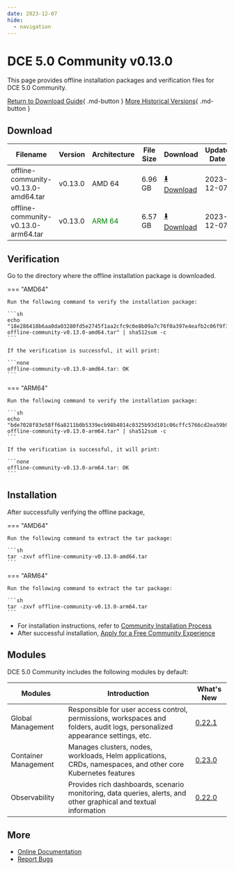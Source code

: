 ```yaml
---
date: 2023-12-07
hide:
  - navigation
---
```


# DCE 5.0 Community v0.13.0

This page provides offline installation packages and verification files for DCE 5.0 Community.

[Return to Download Guide](../index.md){ .md-button } [More Historical Versions](./dce5-installer-history.md){ .md-button }

## Download

| Filename | Version | Architecture | File Size | Download | Update Date |
| -------- | ------- | ------------ | --------- | -------- | ----------- |
| offline-community-v0.13.0-amd64.tar | v0.13.0 | AMD 64 | 6.96 GB | [:arrow_down: Download](https://qiniu-download-public.daocloud.io/DaoCloud_Enterprise/dce5/offline-community-v0.13.0-amd64.tar) | 2023-12-07 |
| offline-community-v0.13.0-arm64.tar | v0.13.0 | <font color="green">ARM 64</font> | 6.57 GB | [:arrow_down: Download](https://qiniu-download-public.daocloud.io/DaoCloud_Enterprise/dce5/offline-community-v0.13.0-arm64.tar) | 2023-12-07 |

## Verification

Go to the directory where the offline installation package is downloaded.

=== "AMD64"

    Run the following command to verify the installation package:

    ```sh
    echo "18e286418b6aa0da03280fd5e2745f1aa2cfc9c0e8b09a7c76f0a397e4eafb2c06f9f3344d19df2a85b739a961f8f1957d2d91c4a04239fd44dc15cb3d4a52ab  offline-community-v0.13.0-amd64.tar" | sha512sum -c
    ```

    If the verification is successful, it will print:

    ```none
    offline-community-v0.13.0-amd64.tar: OK
    ```

=== "ARM64"

    Run the following command to verify the installation package:

    ```sh
    echo "bde7028f83e58ff6a8211b0b5339ecb98b4014c0325b93d101c06cffc5766cd2ea59b9b8a148fab7007c88b861eb9e63278bb489d78ad0a097117efa1f39018f  offline-community-v0.13.0-arm64.tar" | sha512sum -c
    ```

    If the verification is successful, it will print:

    ```none
    offline-community-v0.13.0-arm64.tar: OK
    ```

## Installation

After successfully verifying the offline package,

=== "AMD64"

    Run the following command to extract the tar package:

    ```sh
    tar -zxvf offline-community-v0.13.0-amd64.tar
    ```

=== "ARM64"

    Run the following command to extract the tar package:

    ```sh
    tar -zxvf offline-community-v0.13.0-arm64.tar
    ```

- For installation instructions, refer to [Community Installation Process](../../install/community/k8s/online.md#_2)
- After successful installation, [Apply for a Free Community Experience](../../dce/license0.md)

## Modules

DCE 5.0 Community includes the following modules by default:

| Modules | Introduction | What's New |
| -------- | ----------- | ---------- |
| Global Management | Responsible for user access control, permissions, workspaces and folders, audit logs, personalized appearance settings, etc. | [0.22.1](../../ghippo/intro/release-notes.md#0221) |
| Container Management | Manages clusters, nodes, workloads, Helm applications, CRDs, namespaces, and other core Kubernetes features | [0.23.0](../../kpanda/intro/release-notes.md#0230) |
| Observability | Provides rich dashboards, scenario monitoring, data queries, alerts, and other graphical and textual information | [0.22.0](../../insight/intro/releasenote.md#0220) |

## More

- [Online Documentation](../../dce/index.md)
- [Report Bugs](https://github.com/DaoCloud/DaoCloud-docs/issues)
